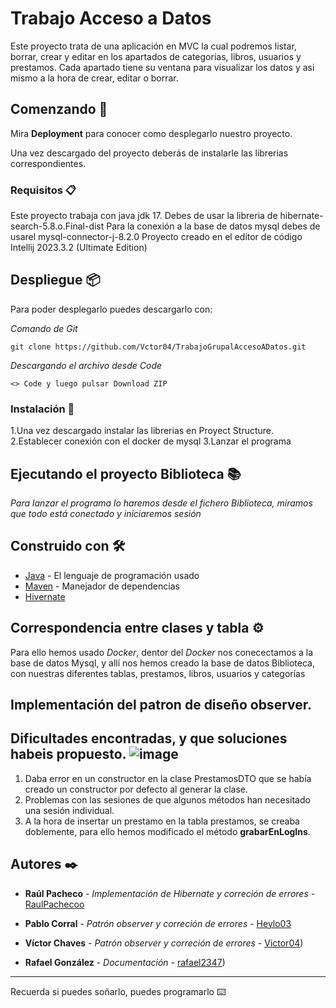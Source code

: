 # Trabajo Acceso a Datos

Este proyecto trata de una aplicación en MVC la cual podremos listar, borrar, crear y editar en los apartados de categorias, libros, usuarios y prestamos.
Cada apartado tiene su ventana para visualizar los datos y asi mismo a la hora de crear, editar o borrar.

## Comenzando 🚀

Mira **Deployment** para conocer como desplegarlo nuestro proyecto.

Una vez descargado del proyecto deberás de instalarle las librerias correspondientes.

### Requisitos 📋

Este proyecto trabaja con java jdk 17.
Debes de usar la libreria de hibernate-search-5.8.o.Final-dist
Para la conexión a la base de datos mysql debes de usarel mysql-connector-j-8.2.0
Proyecto creado en el editor de código Intellij 2023.3.2 (Ultimate Edition) 

## Despliegue 📦

Para poder desplegarlo puedes descargarlo con:

_Comando de Git_

```
git clone https://github.com/Vctor04/TrabajoGrupalAccesoADatos.git
```

_Descargando el archivo desde Code_

```
<> Code y luego pulsar Download ZIP
```

### Instalación 🔧

1.Una vez descargado instalar las librerias en Proyect Structure.
2.Establecer conexión con el docker de mysql 
3.Lanzar el programa

## Ejecutando el proyecto Biblioteca 📚 

_Para lanzar el programa lo haremos desde el fichero Biblioteca, miramos que todo está conectado y iniciaremos sesión_


## Construido con 🛠️

* [Java]((https://jdk.java.net/17/)) - El lenguaje de programación usado
* [Maven](https://maven.apache.org/) - Manejador de dependencias
* [Hivernate]([https://rometools.github.io/rome/](https://hibernate.org/search/releases/5.8/))


## Correspondencia entre clases y tabla ⚙️
Para ello hemos usado _Docker_, dentor del _Docker_ nos conecectamos a la base de datos Mysql, y allí nos hemos creado la base de datos Biblioteca, con nuestras diferentes tablas, prestamos, libros, usuarios y categorías 


## Implementación del patron de diseño observer.


## Dificultades encontradas, y que soluciones habeis propuesto. ![image](https://github.com/Vctor04/TrabajoGrupalAccesoADatos/assets/82673985/8a62a1d8-9d10-4327-a74e-af1f83a4d9c3)

1. Daba error en un constructor en la clase PrestamosDTO que se había creado un constructor por defecto al generar la clase.
2. Problemas con las sesiones de que algunos métodos han necesitado una sesión individual.
3. A la hora de insertar un prestamo en la tabla prestamos, se creaba doblemente, para ello hemos modificado el método **grabarEnLogIns**.

## Autores ✒️

* **Raúl Pacheco** - *Implementación de Hibernate y correción de errores* - [RaulPachecoo](https://github.com/RaulPachecoo)

* **Pablo Corral** - *Patrón observer y correción de errores* - [Heylo03](https://github.com/Heylo03)

* **Víctor Chaves** - *Patrón observer y correción de errores* - [Victor04](https://github.com/Vctor04))
  
* **Rafael González** - *Documentación* - [rafael2347](https://github.com/rafael2347))

---
Recuerda si puedes soñarlo, puedes programarlo ⌨️
